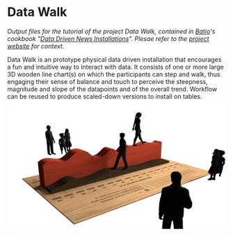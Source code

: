 # Data Walk
*Output files for the tutorial of the project Data Walk, contained in [Batjo](http://batjo.eu)'s cookbook "[Data Driven News Installations](http://batjo.eu/cookbook/data-walk/)". Plesae refer to the [project website](http://batjo.eu/cookbook) for context*.

Data Walk is an prototype physical data driven installation that encourages a fun and intuitive way to interact with data. It consists of one or more large 3D wooden line chart(s) on which the participants can step and walk, thus engaging their sense of balance and touch to perceive the steepness, magnitude and slope of the datapoints and of the overall trend. Workflow can be reused to produce scaled-down versions to install on tables.

![final-output](/final-output.png)
